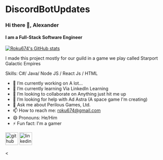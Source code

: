 # DiscordBotUpdates

### Hi there 👋, Alexander
#### I am a Full-Stack Software Engineer
<a>[![Roku674's GitHub stats](https://github-readme-stats.vercel.app/api?username=roku674&count_private=true&show_icons=true&theme=react)](https://github.com/roku674)
</a>   



I made this project mostly for our guild in a game we play called Starport Galactic Empires

Skills: C#/ Java/ Node JS / React Js / HTML 

- 🔭 I’m currently working on A lot... 
- 🌱 I’m currently learning Via LinkedIn Learning 
- 👯 I’m looking to collaborate on Anything just hit me up 
- 🤔 I’m looking for help with Ad Astra (A space game I'm creating) 
- 💬 Ask me about Perilous Games, Ltd. 
- 📫 How to reach me: roku674@gmail.com 
- 😄 Pronouns: He/Him 
- ⚡ Fun fact: I'm a gamer 


[<img src='https://cdn.jsdelivr.net/npm/simple-icons@3.0.1/icons/github.svg' alt='github' height='40'>](https://github.com/roku674)  [<img src='https://cdn.jsdelivr.net/npm/simple-icons@3.0.1/icons/linkedin.svg' alt='linkedin' height='40'>](https://www.linkedin.com/in/https://www.linkedin.com/in/alexander-fields-aa57a997//)  






<

